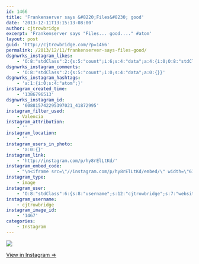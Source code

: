 ```yaml
---
id: 1466
title: 'Frankenserver says &#8220;Files&#8230; good'
date: '2013-12-11T13:15:13-08:00'
author: cjtrowbridge
excerpt: 'Frankenserver says "Files... good...." #atom'
layout: post
guid: 'http://cjtrowbridge.com/?p=1466'
permalink: /2013/12/11/frankenserver-says-files-good/
dsgnwrks_instagram_likes:
    - 'O:8:"stdClass":2:{s:5:"count";i:6;s:4:"data";a:4:{i:0;O:8:"stdClass":4:{s:8:"username";s:6:"jtrueb";s:15:"profile_picture";s:107:"https://igcdn-photos-h-a.akamaihd.net/hphotos-ak-xap1/t51.2885-19/10598772_1531357703752175_416175518_a.jpg";s:2:"id";s:8:"22861904";s:9:"full_name";s:10:"Josh Trueb";}i:1;O:8:"stdClass":4:{s:8:"username";s:8:"marshlee";s:15:"profile_picture";s:107:"https://igcdn-photos-g-a.akamaihd.net/hphotos-ak-xfp1/t51.2885-19/10693501_571536162992262_1493284918_a.jpg";s:2:"id";s:8:"32626417";s:9:"full_name";s:16:"Marshall Dankbar";}i:2;O:8:"stdClass":4:{s:8:"username";s:11:"dirtymenace";s:15:"profile_picture";s:106:"https://igcdn-photos-a-a.akamaihd.net/hphotos-ak-xfa1/t51.2885-19/10903661_749865755104200_493515274_a.jpg";s:2:"id";s:9:"232899664";s:9:"full_name";s:12:"Dirty Menace";}i:3;O:8:"stdClass":4:{s:8:"username";s:12:"steg_osaurus";s:15:"profile_picture";s:107:"https://igcdn-photos-e-a.akamaihd.net/hphotos-ak-xaf1/t51.2885-19/10948698_1546257395623908_861101716_a.jpg";s:2:"id";s:8:"35090129";s:9:"full_name";s:17:"Salvador Guerrero";}}}'
dsgnwrks_instagram_comments:
    - 'O:8:"stdClass":2:{s:5:"count";i:0;s:4:"data";a:0:{}}'
dsgnwrks_instagram_hashtags:
    - 'a:1:{i:0;s:4:"atom";}'
instagram_created_time:
    - '1386796513'
dsgnwrks_instagram_id:
    - '608815742295397021_41872995'
instagram_filter_used:
    - Valencia
instagram_attribution:
    - ''
instagram_location:
    - ''
instagram_users_in_photo:
    - 'a:0:{}'
instagram_link:
    - 'http://instagram.com/p/hy8rElLtKd/'
instagram_embed_code:
    - "\n<iframe src=\"//instagram.com/p/hy8rElLtKd/embed/\" width=\"612\" height=\"710\" frameborder=\"0\" scrolling=\"no\" allowtransparency=\"true\"></iframe>\n"
instagram_type:
    - image
instagram_user:
    - 'O:8:"stdClass":6:{s:8:"username";s:12:"cjtrowbridge";s:7:"website";s:0:"";s:15:"profile_picture";s:103:"https://igcdn-photos-f-a.akamaihd.net/hphotos-ak-xpa1/t51.2885-19/925559_452430704897917_67836701_a.jpg";s:9:"full_name";s:13:"CJ Trowbridge";s:3:"bio";s:0:"";s:2:"id";s:8:"41872995";}'
instagram_username:
    - cjtrowbridge
instagram_image_id:
    - '1467'
categories:
    - Instagram
---
```


[![](http://blog.cjtrowbridge.com/wp-content/uploads/2013/12/1208457_1436767163202537_1437500868_n.jpg)](http://instagram.com/p/hy8rElLtKd/)

[View in Instagram ⇒](http://instagram.com/p/hy8rElLtKd/)